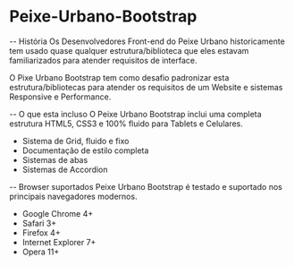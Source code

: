 Peixe-Urbano-Bootstrap
======================

-- História
Os Desenvolvedores Front-end do Peixe Urbano historicamente tem usado quase qualquer estrutura/biblioteca que eles estavam familiarizados para atender requisitos de interface.

O Pixe Urbano Bootstrap tem como desafio padronizar esta estrutura/bibliotecas para atender os requisitos de um Website e sistemas Responsive e Performance.


-- O que esta incluso
O Peixe Urbano Bootstrap inclui uma completa estrutura HTML5, CSS3 e 100% fluido para Tablets e Celulares.

* Sistema de Grid, fluido e fixo
* Documentação de estilo completa
* Sistemas de abas
* Sistemas de Accordion

-- Browser suportados
Peixe Urbano Bootstrap é testado e suportado nos principais navegadores modernos.

* Google Chrome 4+
* Safari 3+
* Firefox 4+
* Internet Explorer 7+
* Opera 11+